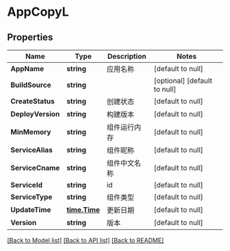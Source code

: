 # AppCopyL

## Properties
Name | Type | Description | Notes
------------ | ------------- | ------------- | -------------
**AppName** | **string** | 应用名称 | [default to null]
**BuildSource** | **string** |  | [optional] [default to null]
**CreateStatus** | **string** | 创建状态 | [default to null]
**DeployVersion** | **string** | 构建版本 | [default to null]
**MinMemory** | **string** | 组件运行内存 | [default to null]
**ServiceAlias** | **string** | 组件昵称 | [default to null]
**ServiceCname** | **string** | 组件中文名称 | [default to null]
**ServiceId** | **string** | id | [default to null]
**ServiceType** | **string** | 组件类型 | [default to null]
**UpdateTime** | [**time.Time**](time.Time.md) | 更新日期 | [default to null]
**Version** | **string** | 版本 | [default to null]

[[Back to Model list]](../README.md#documentation-for-models) [[Back to API list]](../README.md#documentation-for-api-endpoints) [[Back to README]](../README.md)


